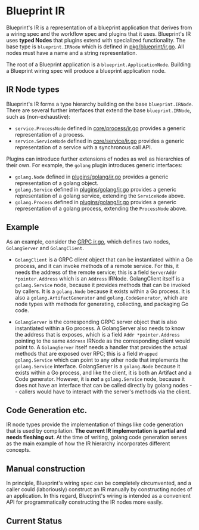 # Blueprint IR

Blueprint's IR is a representation of a blueprint application that derives from a wiring spec and the workflow spec and plugins that it uses.  Blueprint's IR uses **typed Nodes** that plugins extend with specialized functionality.  The base type is `blueprint.IRNode` which is defined in [pkg/blueprint/ir.go](pkg/blueprint/ir.go).  All nodes must have a name and a string representation.

The root of a Blueprint application is a `blueprint.ApplicationNode`.  Building a Blueprint wiring spec will produce a blueprint application node.

## IR Node types

Blueprint's IR forms a type hierarchy building on the base `blueprint.IRNode`.  There are several further interfaces that extend the base `blueprint.IRNode`, such as (non-exhaustive):

* `service.ProcessNode` defined in [core/process/ir.go](pkg/core/process/ir.go) provides a generic representation of a process.
* `service.ServiceNode` defined in [core/service/ir.go](pkg/core/service/ir.go) provides a generic representation of a service with a synchronous call API.

Plugins can introduce further extensions of nodes as well as hierarchies of their own.  For example, the `golang` plugin introduces generic interfaces:

* `golang.Node` defined in [plugins/golang/ir.go](pkg/plugins/golang/ir.go) provides a generic representation of a golang object.
* `golang.Service` defined in [plugins/golang/ir.go](pkg/plugins/golang/ir.go) provides a generic representation of a golang service, extending the `ServiceNode` above.
* `golang.Process` defined in [plugins/golang/ir.go](pkg/plugins/golang/ir.go) provides a generic representation of a golang process, extending the `ProcessNode` above.

## Example

As an example, consider the [GRPC ir.go](pkg/plugins/grpc/ir.go), which defines two nodes, `GolangServer` and `GolangClient`.

* `GolangClient` is a GRPC client object that can be instantiated within a Go process, and it can invoke methods of a remote service.  For this, it needs the address of the remote service; this is a field `ServerAddr *pointer.Address` which is an `Address` IRNode.  GolangClient itself is a `golang.Service` node, because it provides methods that can be invoked by callers.  It is a `golang.Node` because it exists within a Go process.  It is also a `golang.ArtifactGenerator` and `golang.CodeGenerator`, which are node types with methods for generating, collecting, and packaging Go code.

* `GolangServer` is the corresponding GRPC server object that is also instantiated within a Go process.  A GolangServer also needs to know the address that is exposes, which is a field `Addr *pointer.Address` pointing to the same `Address` IRNode as the corresponding client would point to.  A `GolangServer` itself needs a handler that provides the actual methods that are exposed over RPC; this is a field `Wrapped golang.Service` which can point to any other node that implements the `golang.Service` interface.  GolangServer is a `golang.Node` because it exists within a Go process, and like the client, it is both an Artifact and a Code generator.  However, it is ***not*** a `golang.Service` node, because it does not have an interface that can be called directly by golang nodes -- callers would have to interact with the server's methods via the client.

## Code Generation etc.

IR node types provide the implementation of things like code generation that is used by compilation.  **The current IR implementation is partial and needs fleshing out**.  At the time of writing, golang code generation serves as the main example of how the IR hierarchy incorporates different concepts.





## Manual construction

In principle, Blueprint's wiring spec can be completely circumvented, and a caller could (laboriously) construct an IR manually by constructing nodes of an application.  In this regard, Blueprint's wiring is intended as a convenient API for programmatically constructing the IR nodes more easily.

## Current Status

